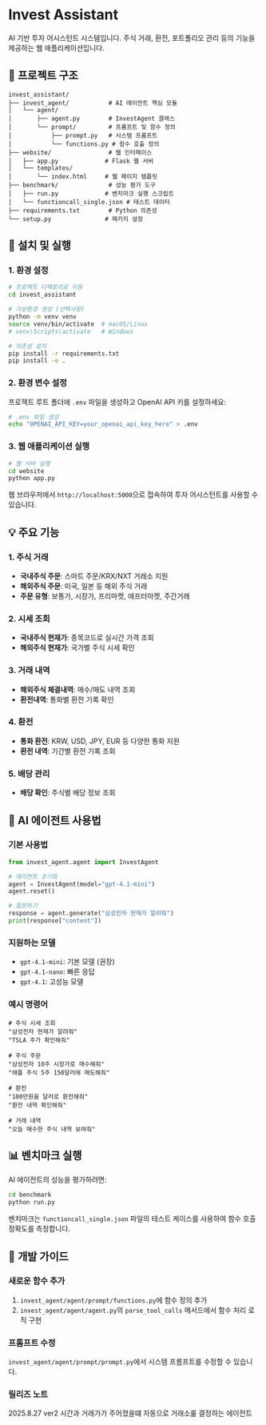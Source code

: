 ﻿# Invest Assistant

AI 기반 투자 어시스턴트 시스템입니다. 주식 거래, 환전, 포트폴리오 관리 등의 기능을 제공하는 웹 애플리케이션입니다.

## 📁 프로젝트 구조

```
invest_assistant/
├── invest_agent/           # AI 에이전트 핵심 모듈
│   └── agent/
│       ├── agent.py        # InvestAgent 클래스
│       └── prompt/         # 프롬프트 및 함수 정의
│           ├── prompt.py   # 시스템 프롬프트
│           └── functions.py # 함수 호출 정의
├── website/                # 웹 인터페이스
│   ├── app.py             # Flask 웹 서버
│   └── templates/
│       └── index.html     # 웹 페이지 템플릿
├── benchmark/              # 성능 평가 도구
│   ├── run.py             # 벤치마크 실행 스크립트
│   └── functioncall_single.json # 테스트 데이터
├── requirements.txt        # Python 의존성
└── setup.py               # 패키지 설정
```

## 🚀 설치 및 실행

### 1. 환경 설정

```bash
# 프로젝트 디렉토리로 이동
cd invest_assistant

# 가상환경 생성 (선택사항)
python -m venv venv
source venv/bin/activate  # macOS/Linux
# venv\Scripts\activate   # Windows

# 의존성 설치
pip install -r requirements.txt
pip install -e .
```

### 2. 환경 변수 설정

프로젝트 루트 폴더에 `.env` 파일을 생성하고 OpenAI API 키를 설정하세요:

```bash
# .env 파일 생성
echo "OPENAI_API_KEY=your_openai_api_key_here" > .env
```

### 3. 웹 애플리케이션 실행

```bash
# 웹 서버 실행
cd website
python app.py
```

웹 브라우저에서 `http://localhost:5000`으로 접속하여 투자 어시스턴트를 사용할 수 있습니다.

## 💡 주요 기능

### 1. 주식 거래
- **국내주식 주문**: 스마트 주문/KRX/NXT 거래소 지원
- **해외주식 주문**: 미국, 일본 등 해외 주식 거래
- **주문 유형**: 보통가, 시장가, 프리마켓, 애프터마켓, 주간거래

### 2. 시세 조회
- **국내주식 현재가**: 종목코드로 실시간 가격 조회
- **해외주식 현재가**: 국가별 주식 시세 확인

### 3. 거래 내역
- **해외주식 체결내역**: 매수/매도 내역 조회
- **환전내역**: 통화별 환전 기록 확인

### 4. 환전
- **통화 환전**: KRW, USD, JPY, EUR 등 다양한 통화 지원
- **환전 내역**: 기간별 환전 기록 조회

### 5. 배당 관리
- **배당 확인**: 주식별 배당 정보 조회

## 🤖 AI 에이전트 사용법

### 기본 사용법

```python
from invest_agent.agent import InvestAgent

# 에이전트 초기화
agent = InvestAgent(model="gpt-4.1-mini")
agent.reset()

# 질문하기
response = agent.generate("삼성전자 현재가 알려줘")
print(response["content"])
```

### 지원하는 모델
- `gpt-4.1-mini`: 기본 모델 (권장)
- `gpt-4.1-nano`: 빠른 응답
- `gpt-4.1`: 고성능 모델

### 예시 명령어

```
# 주식 시세 조회
"삼성전자 현재가 알려줘"
"TSLA 주가 확인해줘"

# 주식 주문
"삼성전자 10주 시장가로 매수해줘"
"애플 주식 5주 150달러에 매도해줘"

# 환전
"100만원을 달러로 환전해줘"
"환전 내역 확인해줘"

# 거래 내역
"오늘 매수한 주식 내역 보여줘"
```

## 📊 벤치마크 실행

AI 에이전트의 성능을 평가하려면:

```bash
cd benchmark
python run.py
```

벤치마크는 `functioncall_single.json` 파일의 테스트 케이스를 사용하여 함수 호출 정확도를 측정합니다.

## 🔧 개발 가이드

### 새로운 함수 추가

1. `invest_agent/agent/prompt/functions.py`에 함수 정의 추가
2. `invest_agent/agent/agent.py`의 `parse_tool_calls` 메서드에서 함수 처리 로직 구현

### 프롬프트 수정

`invest_agent/agent/prompt/prompt.py`에서 시스템 프롬프트를 수정할 수 있습니다.

### 릴리즈 노트

2025.8.27 ver2
시간과 거래가가 주어졌을떄 자동으로 거래소룰 결정하는 에이전트